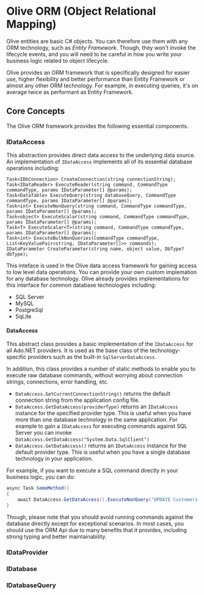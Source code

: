 # Olive ORM (Object Relational Mapping)

Olive entities are basic C# objects. You can therefore use them with any ORM technology, such as *Entity Framework*. Though, they won't invoke the lifecycle events, and you will need to be careful in how you write your business logic related to object lifecycle.

Olive provides an ORM framework that is specifically designed for easier use, higher flexibility and better performance than Entity Framework or almost any other ORM technology. For example, in executing queries, it's on average twice as performant as Entity Framework.

## Core Concepts
The Olive ORM framework provides the following essential components.

### IDataAccess
This abstraction provides direct data access to the underlying data source. An implementation of `IDataAccess` implements all of its essential database operations including:
```
Task<IDbConnection> CreateConnection(string connectionString);
Task<IDataReader> ExecuteReader(string command, CommandType commandType, params IDataParameter[] @params);
Task<DataTable> ExecuteQuery(string databaseQuery, CommandType commandType, params IDataParameter[] @params);
Task<int> ExecuteNonQuery(string command, CommandType commandType, params IDataParameter[] @params);
Task<object> ExecuteScalar(string command, CommandType commandType, params IDataParameter[] @params);
Task<T> ExecuteScalar<T>(string command, CommandType commandType, params IDataParameter[] @params);
Task<int> ExecuteBulkNonQueries(CommandType commandType, List<KeyValuePair<string, IDataParameter[]>> commands);
IDataParameter CreateParameter(string name, object value, DbType? dbType);
```

This inteface is used in the Olive data access framework for gaining access to low level data operations. You can provide your own custom implemation for any database technology. Olive already provides implementations for this interface for common database technologies including: 

- SQL Server
- MySQL
- PostgreSql
- SqLite

#### DataAccess
This abstract class provides a basic implementation of the `IDataAccess` for all Ado.NET providers. It is used as the base class of the technology-specific providers such as the built-in `SqlServerDataAccess`. 

In addition, this class provides a number of static methods to enable you to execute raw database commands, without worrying about connection strings, connections, error handling, etc.

- `DataAccess.GetCurrentConnectionString()` returns the default connection string from the application config file.
- `DataAccess.GetDataAccess(providerType)` returns an `IDataAccess` instance for the specified provider type. This is useful when you have more than one database technology in the same application. For example to gain a `IDataAccess` for executing commands against SQL Server you can invoke `DataAccess.GetDataAccess("System.Data.SqlClient")`
- `DataAccess.GetDataAccess()` returns an `IDataAccess` instance for the default provider type. This is useful when you have a single database technology in your application.

For example, if you want to execute a SQL command directly in your business logic, you can do:
```csharp
async Task SomeMethod()
{
    await DataAccess.GetDataAccess().ExecuteNonQuery("UPDATE Customers SET IsArchived = 1");
}
```
Though, please note that you should avoid running commands against the database directly except for exceptional scenarios.
In most cases, you should use the ORM Api due to many benefits that it provides, including strong typing and better maintainability.


### IDataProvider

### IDatabase

### IDatabaseQuery<T>
  


